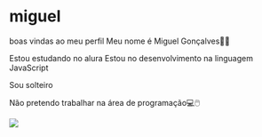 # miguel
boas vindas ao meu perfil
Meu nome é Miguel Gonçalves🦅🖤

Estou estudando no alura
Estou no desenvolvimento na linguagem JavaScript

Sou solteiro

Não pretendo trabalhar na área de programação💻🖱️

![](https://media1.tenor.com/m/FCp69DrjwnEAAAAC/que-pro.gif)

 
